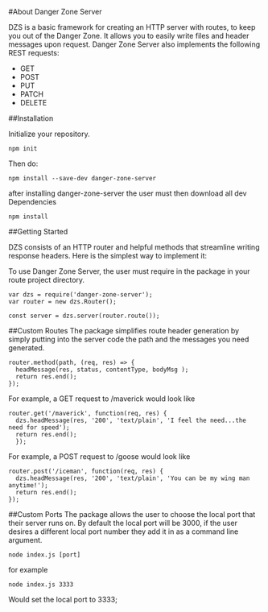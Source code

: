 #About Danger Zone Server

DZS is a basic framework for creating an HTTP server with routes, to keep you out of the Danger Zone.  It allows you to easily write files and header messages upon request. Danger Zone Server also implements the following REST requests:

* GET
* POST
* PUT
* PATCH
* DELETE

##Installation

Initialize your repository.
```
npm init
```
Then do:

```
npm install --save-dev danger-zone-server
```

after installing danger-zone-server the user must then download all dev Dependencies

```
npm install
```

##Getting Started

DZS consists of an HTTP router and helpful methods that streamline writing response headers. Here is the simplest way to implement it:

To use Danger Zone Server, the user must require in the package in your route project directory.

```
var dzs = require('danger-zone-server');
var router = new dzs.Router();

const server = dzs.server(router.route());
```

##Custom Routes
The package simplifies route header generation by simply putting into the server code the path and the messages you need generated.

```
router.method(path, (req, res) => {
  headMessage(res, status, contentType, bodyMsg );
  return res.end();
});
```

For example, a GET request to /maverick would look like

```
router.get('/maverick', function(req, res) {
  dzs.headMessage(res, '200', 'text/plain', 'I feel the need...the need for speed');
  return res.end();
  });
```

For example, a POST request to /goose would look like

```
router.post('/iceman', function(req, res) {
  dzs.headMessage(res, '200', 'text/plain', 'You can be my wing man anytime!');
  return res.end();
});
```

##Custom Ports
The package allows the user to choose the local port that their server runs on. By default the local port will be 3000, if the user desires a different local port number they add it in as a command line argument.

```
node index.js [port]
```

for example

```
node index.js 3333
```

Would set the local port to 3333;
